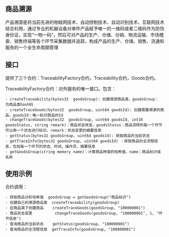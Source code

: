 ﻿## 商品溯源

产品溯源是将当前先进的物联网技术、自动控制技术、自动识别技术、互联网技术结合利用，通过专业的机器设备对单件产品赋予唯一的一维码或者二维码作为防伪身份证，实现“一物一码”，然后可对产品的生产、仓储、分销、物流运输、市场稽查、销售终端等各个环节采集数据并追踪，构成产品的生产、仓储、销售、流通和服务的一个全生命周期管理



## 接口

提供了三个合约：TraceabilityFactory合约，Traceability合约，Goods合约。

TraceabilityFactory合约：对外服务的唯一接口。包含：
    
    - createTraceability(bytes32  goodsGroup): 创建溯源商品类，goodsGroup： 为商品类hash码
    - createTraceGoods(bytes32  goodsGroup, uint64 goodsId): 创建需要溯源的商品，goodsId：唯一标识商品的Id
    - changeTraceGoods(bytes32  goodsGroup, uint64 goodsId, int16 goodsStatus, string remark)：商品状态改变，goodsStatus：商品流转的每一个环节可以用一个状态进行标识，remark：状态变更的摘要信息
    - getStatus(bytes32 goodsGroup, uint64 goodsId): 获取商品的当前状态
    - getTraceInfo(bytes32 goodsGroup, uint64 goodsId) ：获取商品的全流程信息，包括每一个环节的状态、时间、操作员、摘要信息
    - getGoodsGroup(string memory name)：计算商品种类的哈希值，name：商品标识或名称
## 使用示例


合约调用：

    - 获取商品分析哈希值  goodsGroup = getGoodsGroup("商品标识")
    - 创建自己的溯源商品类  createTraceability(goodsGroup)
    - 在商品类下创建商品    createTraceGoods(goodsGroup, "100000001")
    - 商品状态变更          changeTraceGoods(goodsGroup, "100000001", 1, "环节信息")
    - 查询商品的当前状态    getStatus(goodsGroup, "100000001")
    - 查询商品的全流程信息  getTraceInfo(goodsGroup, "100000001")







